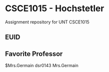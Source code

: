 # CSCE1015 - Hochstetler
Assignment repository for UNT CSCE1015
## EUID

## Favorite Professor
$Mrs.Germain
dsr0143
Mrs.Germain
